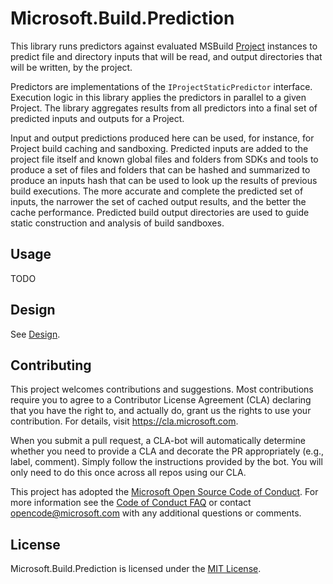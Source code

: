 # Microsoft.Build.Prediction
This library runs predictors against evaluated MSBuild [Project]([https://docs.microsoft.com/en-us/dotnet/api/microsoft.build.evaluation.project]) instances to predict file and directory inputs that will be read, and output directories that will be written, by the project.

Predictors are implementations of the `IProjectStaticPredictor` interface. Execution logic in this library applies the predictors in parallel to a given Project. The library aggregates results from all predictors into a final set of predicted inputs and outputs for a Project.

Input and output predictions produced here can be used, for instance, for Project build caching and sandboxing. Predicted inputs are added to the project file itself and known global files and folders from SDKs and tools to produce a set of files and folders that can be hashed and summarized to produce an inputs hash that can be used to look up the results of previous build executions. The more accurate and complete the predicted set of inputs, the narrower the set of cached output results, and the better the cache performance. Predicted build output directories are used to guide static construction and analysis of build sandboxes.

## Usage
TODO

## Design
See [Design](documentation\design.md).

## Contributing
This project welcomes contributions and suggestions.  Most contributions require you to agree to a
Contributor License Agreement (CLA) declaring that you have the right to, and actually do, grant us
the rights to use your contribution. For details, visit https://cla.microsoft.com.

When you submit a pull request, a CLA-bot will automatically determine whether you need to provide
a CLA and decorate the PR appropriately (e.g., label, comment). Simply follow the instructions
provided by the bot. You will only need to do this once across all repos using our CLA.

This project has adopted the [Microsoft Open Source Code of Conduct](https://opensource.microsoft.com/codeofconduct/).
For more information see the [Code of Conduct FAQ](https://opensource.microsoft.com/codeofconduct/faq/) or
contact [opencode@microsoft.com](mailto:opencode@microsoft.com) with any additional questions or comments.

## License
Microsoft.Build.Prediction is licensed under the [MIT License](LICENSE).
